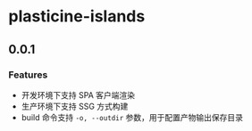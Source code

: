 # plasticine-islands

## 0.0.1

### Features

- 开发环境下支持 SPA 客户端渲染
- 生产环境下支持 SSG 方式构建
- build 命令支持 `-o, --outdir` 参数，用于配置产物输出保存目录
